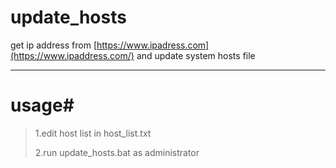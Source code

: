# update_hosts
get ip address from [https://www.ipadress.com](https://www.ipaddress.com/) and update system hosts file
_____
# usage#
>1.edit host list in host_list.txt
>
>2.run update_hosts.bat as administrator
